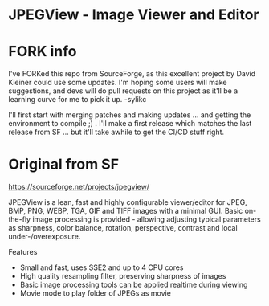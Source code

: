 # JPEGView - Image Viewer and Editor


# FORK info

I've FORKed this repo from SourceForge, as this excellent project by David Kleiner could use some updates.  I'm hoping some users will make suggestions, and devs will do pull requests on this project as it'll be a learning curve for me to pick it up. -sylikc

I'll first start with merging patches and making updates ... and getting the environment to compile ;) .  I'll make a first release which matches the last release from SF ... but it'll take awhile to get the CI/CD stuff right.


# Original from SF

https://sourceforge.net/projects/jpegview/

JPEGView is a lean, fast and highly configurable viewer/editor for JPEG, BMP, PNG, WEBP, TGA, GIF and TIFF images with a minimal GUI. Basic on-the-fly image processing is provided - allowing adjusting typical parameters as sharpness, color balance, rotation, perspective, contrast and local under-/overexposure.

Features
* Small and fast, uses SSE2 and up to 4 CPU cores
* High quality resampling filter, preserving sharpness of images
* Basic image processing tools can be applied realtime during viewing
* Movie mode to play folder of JPEGs as movie
